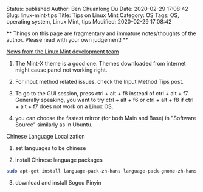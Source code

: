 Status: published
Author: Ben Chuanlong Du
Date: 2020-02-29 17:08:42
Slug: linux-mint-tips
Title: Tips on Linux Mint
Category: OS
Tags: OS, operating system, Linux Mint, tips
Modified: 2020-02-29 17:08:42

**
Things on this page are fragmentary and immature notes/thoughts of the author. 
Please read with your own judgement!
**

[News from the Linux Mint development team](http://segfault.linuxmint.com/)
 

1. The Mint-X theme is a good one. 
Themes downloaded from internet might cause panel not working right.

2. For input method related issues, 
check the Input Method Tips post.

3. To go to the GUI session, 
press ctrl + alt + f8 instead of ctrl + alt + f7.
Generally speaking,
you want to try 
ctrl + alt + f6 
or
ctrl + alt + f8 
if
ctrl + alt + f7 
does not work on a Linux OS.

4. you can choose the fastest mirror (for both Main and Base) in "Software Source"
similarly as in Ubuntu.

Chinese Language Localization

1. set languages to be chinese

2. install Chinese language packages

```sh
sudo apt-get install language-pack-zh-hans language-pack-gnome-zh-hans libreoffice-l10n-zh-cn thunderbird-locale-zh-hans firefox-locale-zh-hans
```

3. download and install Sogou Pinyin
